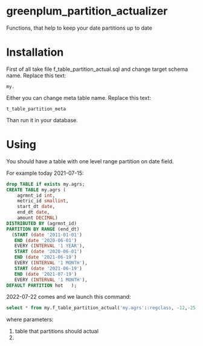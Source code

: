 # greenplum_partition_actualizer
Functions, that help to keep your date partitions up to date
# Installation
First of all take file f_table_partition_actual.sql and change target schema name. Replace this text:<br>
```
my.
```

Either you can change meta table name. Replace this text:

```
t_table_partition_meta
```

Than run it in your database.
# Using
You should have a table with one level range partition on date field.

For example today 2021-07-15:
``` sql
drop TABLE if exists my.agrs;
CREATE TABLE my.agrs (
	agrmnt_id int,
	metric_id smallint,
	start_dt date,
	end_dt date,
	amount DECIMAL) 
DISTRIBUTED BY (agrmnt_id)
PARTITION BY RANGE (end_dt)
  (START (date '2011-01-01')
   END (date '2020-06-01')
   EVERY (INTERVAL '1 YEAR'),
   START (date '2020-06-01')
   END (date '2021-06-19')
   EVERY (INTERVAL '1 MONTH'),
   START (date '2021-06-19')
   END (date '2021-07-19')
   EVERY (INTERVAL '1 MONTH'),
DEFAULT PARTITION hot   );
```

2022-07-22 comes and we launch this command:
``` sql
select * from my.f_table_partition_actual('my.agrs'::regclass, -12,-25,5);
```
where parameters:<br>
1. table that partitions should actual<br>
2. 
